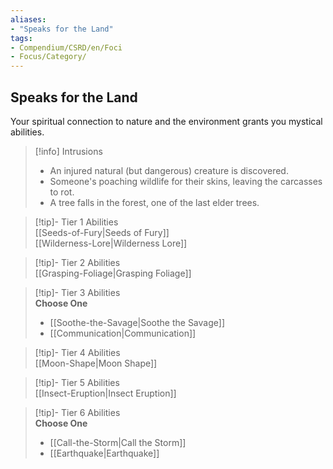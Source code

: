 ```yaml
---
aliases:
- "Speaks for the Land"
tags:
- Compendium/CSRD/en/Foci
- Focus/Category/
---
```


  
## Speaks for the Land  
Your spiritual connection to nature and the environment grants you mystical abilities.  

>[!info] Intrusions  
>- An injured natural (but dangerous) creature is discovered.  
>- Someone's poaching wildlife for their skins, leaving the carcasses to rot.  
>- A tree falls in the forest, one of the last elder trees.  


>[!tip]- Tier 1 Abilities  
> [[Seeds-of-Fury|Seeds of Fury]]  
> [[Wilderness-Lore|Wilderness Lore]]  


>[!tip]- Tier 2 Abilities  
> [[Grasping-Foliage|Grasping Foliage]]  


>[!tip]- Tier 3 Abilities  
> **Choose One**  
>- [[Soothe-the-Savage|Soothe the Savage]]  
>- [[Communication|Communication]]  


>[!tip]- Tier 4 Abilities  
> [[Moon-Shape|Moon Shape]]  


>[!tip]- Tier 5 Abilities  
> [[Insect-Eruption|Insect Eruption]]  


>[!tip]- Tier 6 Abilities  
> **Choose One**  
>- [[Call-the-Storm|Call the Storm]]  
>- [[Earthquake|Earthquake]]
